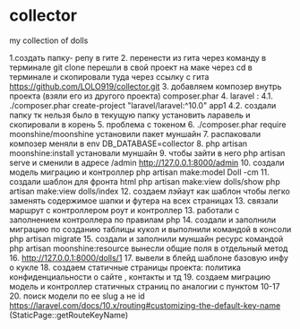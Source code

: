 # collector
my collection of dolls

1.создать папку- репу в гите
2. перенести из гита  через  команду в терминале git clone 
перешли в свой проект на маке через cd в терминале и скопировали туда через ссылку с гита
   https://github.com/LOLO919/collector.git 
3. добавляем композер внутрь проекта (взяли его из другого проекта) composer.phar
4. laravel : 
4.1. ./composer.phar create-project "laravel/laravel:^10.0" app1
4.2. создали папку тк нельзя было в текущую папку установить ларавель и скопировали в корень
5. проблема с токеном
6.  ./composer.phar require moonshine/moonshine установили пакет  муншайн
7. распаковали композер меняли в env  DB_DATABASE=collector
8. php artisan moonshine:install установали муншайн
9. чтобы зайти в него php artisan serve и сменили в адресе /admin http://127.0.0.1:8000/admin
10. создали модель миграцию и контроллер php artisan make:model Doll -cm
11. создали шаблон для фронта html php artisan make:view dolls/show
    php artisan make:view dolls/index
12. создаем лэйаут как шаблон чтобы легко заменять содержимое шапки и футера на всех страницах
13. связали маршрут с контроллером роут и контроллер
13. работали с заполнением контроллера по правилам php
14. создали и заполнили миграцию по созданию таблицы кукол
 и выполнили командой в консоли php artisan migrate
15. создали и заполнили муншайн ресурс командой php artisan moonshine:resource вынесли общие поля в отдельный метод
16. http://127.0.0.1:8000/dolls/1
17. вывели в блейд шаблоне базовую инфу о кукле 
18. создаем статичные страницы проекта: политика конфиденциальности о сайте , контакты и тд 
19. создаем миграцию модель и контроллер статичных страниц по аналогии с пунктом 10-17
20. поиск модели по ее slug a не id https://laravel.com/docs/10.x/routing#customizing-the-default-key-name (StaticPage::getRouteKeyName)


